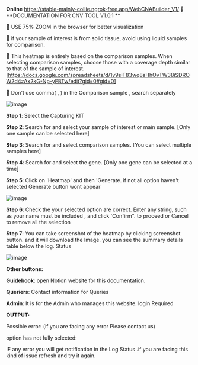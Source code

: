 **Online** https://stable-mainly-collie.ngrok-free.app/WebCNABuilder_V1/
🧬
**DOCUMENTATION FOR CNV TOOL V1.0.1 **

📌
USE 75% ZOOM in the browser for better visualization

📌
if your sample of interest is from solid tissue, avoid using liquid samples for comparison.

📌
This heatmap is entirely based on the comparison samples. When selecting comparison samples, choose those with a coverage depth similar to that of the sample of interest. [https://docs.google.com/spreadsheets/d/1v9siT83wq8sHhOvTW38iSDROW2d4zAx2kG-Np-yFBTw/edit?gid=0#gid=0]

📌
Don't use comma( , ) in the Comparison sample , search separately  


![image](https://github.com/user-attachments/assets/7827dbde-2f79-46d9-9407-d9dcd8f83ad4)



**Step 1**: Select the Capturing KIT



**Step 2**: Search for and select your sample of interest or main sample. [Only one sample can be selected here]




**Step 3**: Search for and select comparison samples. [You can select multiple samples here]


**Step 4**: Search for and select the gene. [Only one gene can be selected at a time]




**Step 5**: Click on 'Heatmap' and then 'Generate. if not all option haven't selected Generate button wont appear

![image](https://github.com/user-attachments/assets/8406145f-f311-42ab-8138-c8a7c1f5cdf0)


**Step 6**:  Check the your selected option are correct. Enter any string, such as your name must be included , and click 'Confirm". to proceed or Cancel to remove all the selection




**Step 7**: You can take screenshot of the heatmap by clicking screenshot button. and it will download the Image. you can see the summary details table below the log. Status 


![image](https://github.com/user-attachments/assets/8c8ce27d-c377-4754-826a-40311b9476f8)


**Other buttons:**

**Guidebook**: open Notion website for this documentation.

**Queriers**: Contact information for Queries

**Admin**: It is for the Admin who manages this website. login Required 






**OUTPUT:**

 


Possible error: (if you are facing any error Please contact us) 

option has not fully selected:




IF any error you will get notification in the Log Status .if you are facing this kind of issue refresh and try it again. 


